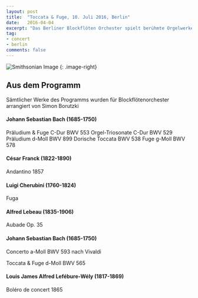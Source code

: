 ```yaml
---
layout: post
title:  "Toccata & Fuge, 10. Juli 2016, Berlin"
date:   2016-04-04
excerpt: "Das Berliner Blockflöten Orchester spielt berühmte Orgelwerke"
tag:
- concert 
- berlin
comments: false
---
```


![Smithsonian Image](https://scontent-frt3-1.xx.fbcdn.net/v/t1.0-9/13076675_1006031096158650_9111887476471345065_n.jpg?oh=781eb2f9be3be4ad50ae63758e9f617a&oe=57D9395E)
{: .image-right}

## Aus dem Programm

Sämtlicher Werke des Programms wurden für Blockflötenorchester arrangiert von Simon Borutzki

#### Johann Sebastian Bach (1685-1750)
Präludium & Fuge C-Dur BWV 553
Orgel-Triosonate C-Dur BWV 529 
Präludium d-Moll BWV 899 
Dorische Toccata BWV 538
Fuge g-Moll BWV 578

#### César Franck (1822-1890) 
Andantino 1857

#### Luigi Cherubini (1760-1824)
Fuga

#### Alfred Lebeau (1835-1906)
Aubade Op. 35

#### Johann Sebastian Bach (1685-1750)

Concerto a-Moll BWV 593 nach Vivaldi

Toccata & Fuge d-Moll BWV 565

#### Louis James Alfred Lefébure-Wély (1817-1869)
Boléro de concert 1865
